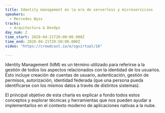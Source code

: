```yaml
---
title: Identity management en la era de serverless y microservicios
speakers:
  - Mercedes Wyss
tracks:
  - Arquitectura & DevOps
day_num: 2
time_start: 2020-04-21T20:00:00.000Z
time_end: 2020-04-21T20:50:00.000Z
video: "https://crowdcast.io/e/sgvirtual/16"

---
```


Identity Management (IdM) es un término utilizado para referirse a la gestión de todos los aspectos relacionados con la identidad de los usuarios. Esto incluye creación de cuentas de usuario, autenticación, gestión de permisos, autorización, identidad federada (que una persona pueda identificarse con los mismos datos a través de distintos sistemas). 

El principal objetivo de esta charla es explicar a fondo todos estos conceptos y explorar técnicas y herramientas que nos pueden ayudar a implementarlos en el contexto moderno de aplicaciones nativas a la nube.